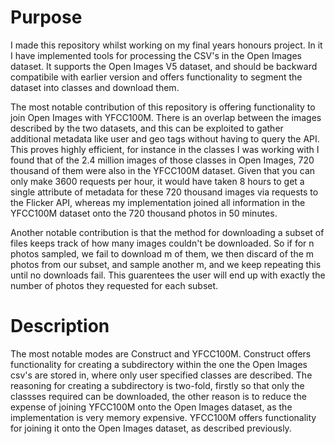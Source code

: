 # Purpose
I made this repository whilst working on my final years honours project. In it I have implemented tools for processing 
the CSV's in the Open Images dataset. It supports the Open Images V5 dataset, and should be backward compatibile with 
earlier version and offers functionality to segment the dataset into classes and download them.

The most notable contribution of this repository is offering functionality to join Open Images with YFCC100M. There is an overlap between the images described by the two datasets, and this can be exploited to gather additional metadata like user and geo tags without 
having to query the API. This proves highly efficient, for instance in the classes I was working with I found that of the 
2.4 million images of those classes in Open Images, 720 thousand of them were also in the YFCC100M dataset. Given that
you can only make 3600 requests per hour, it would have taken 8 hours to get a single attribute of metadata for these 720 thousand
images via requests to the Flicker API, whereas my implementation joined all information in the YFCC100M dataset onto the
 720 thousand photos in 50 minutes.
 
Another notable contribution is that the method for downloading a subset of files keeps track of how many images couldn't be downloaded.
So if for n photos sampled, we fail to download m of them, we then discard of the m photos from our subset, and sample another m, and we
keep repeating this until no downloads fail. This guarentees the user will end up with exactly the number of photos they requested for each
subset.

# Description

The most notable modes are Construct and YFCC100M. Construct offers functionality for creating a subdirectory within the
one the Open Images csv's are stored in, where only user specified classes are described. The reasoning for creating a 
subdirectory is two-fold, firstly so that only the classses required can be downloaded, the other reason is to reduce the
expense of joining YFCC100M onto the Open Images dataset, as the implementation is very memory expensive. YFCC100M offers
functionality for joining it onto the Open Images dataset, as described previously.

